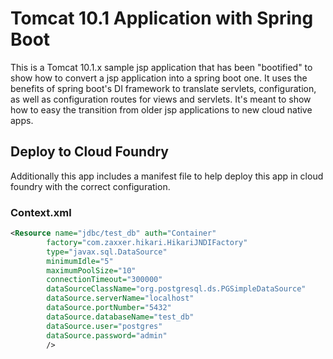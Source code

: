 # Tomcat 10.1 Application with Spring Boot

This is a Tomcat 10.1.x sample jsp application that has been "bootified" to show how to convert a jsp application into a spring boot one. It uses the benefits of spring boot's DI framework to translate servlets, configuration, as well as configuration routes for views and servlets. It's meant to show how to easy the transition from older jsp applications to new cloud native apps.

## Deploy to Cloud Foundry

Additionally this app includes a manifest file to help deploy this app in cloud foundry with the correct configuration. 

### Context.xml

```xml
<Resource name="jdbc/test_db" auth="Container"
        factory="com.zaxxer.hikari.HikariJNDIFactory"
        type="javax.sql.DataSource"
        minimumIdle="5" 
        maximumPoolSize="10"
        connectionTimeout="300000"
        dataSourceClassName="org.postgresql.ds.PGSimpleDataSource"
        dataSource.serverName="localhost"
        dataSource.portNumber="5432"
        dataSource.databaseName="test_db"
        dataSource.user="postgres"
        dataSource.password="admin"
        />
```